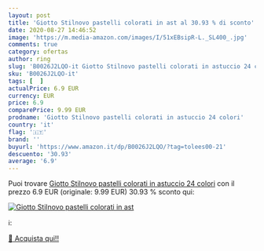 ```yaml
---
layout: post
title: 'Giotto Stilnovo pastelli colorati in ast al 30.93 % di sconto'
date: 2020-08-27 14:46:52
image: 'https://m.media-amazon.com/images/I/51xEBsipR-L._SL400_.jpg'
comments: true
category: ofertas
author: ring
slug: 'B0026J2LQO-it Giotto Stilnovo pastelli colorati in astuccio 24 colori'
sku: 'B0026J2LQO-it'
tags: [  ]
actualPrice: 6.9 EUR
currency: EUR
price: 6.9
comparePrice: 9.99 EUR
prodname: 'Giotto Stilnovo pastelli colorati in astuccio 24 colori'
country: 'it'
flag: '🇮🇹'
brand: ''
buyurl: 'https://www.amazon.it/dp/B0026J2LQO/?tag=tolees00-21'
descuento: '30.93'
average: '6.9'
---
```


Puoi trovare [Giotto Stilnovo pastelli colorati in astuccio 24 colori](https://www.amazon.it/dp/B0026J2LQO/?tag=tolees00-21) con il prezzo 6.9 EUR (originale: 9.99 EUR) 30.93 % sconto qui:

[![Giotto Stilnovo pastelli colorati in ast](https://m.media-amazon.com/images/I/51xEBsipR-L._SL400_.jpg)](https://www.amazon.it/dp/B0026J2LQO/?tag=tolees00-21)

ℹ️:


[🛒 Acquista qui!!](https://www.amazon.it/dp/B0026J2LQO/?tag=tolees00-21)
